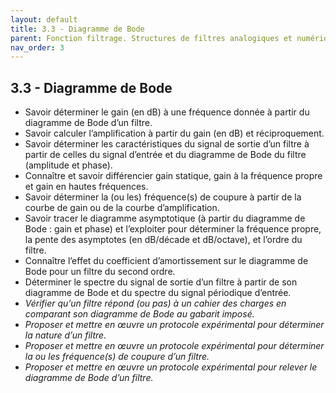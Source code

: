 ```yaml
---
layout: default
title: 3.3 - Diagramme de Bode
parent: Fonction filtrage. Structures de filtres analogiques et numériques
nav_order: 3
---
```


## 3.3 - Diagramme de Bode

- Savoir déterminer le gain (en dB) à une fréquence donnée à partir du diagramme de
  Bode d’un filtre.
- Savoir calculer l’amplification à partir du gain (en dB) et réciproquement.
- Savoir déterminer les caractéristiques du signal de sortie d’un filtre à partir de celles du signal d’entrée et du diagramme de Bode du filtre (amplitude et phase).
- Connaître et savoir différencier gain statique, gain à la fréquence propre et gain en hautes fréquences.
- Savoir déterminer la (ou les) fréquence(s) de coupure à partir de la courbe de gain ou de la courbe d’amplification.
- Savoir tracer le diagramme asymptotique (à partir du diagramme de Bode : gain et
  phase) et l’exploiter pour déterminer la fréquence propre, la pente des asymptotes
  (en dB/décade et dB/octave), et l’ordre du filtre.
- Connaître l’effet du coefficient d’amortissement sur le diagramme de Bode pour un
  filtre du second ordre.
- Déterminer le spectre du signal de sortie d’un filtre à partir de son diagramme de
  Bode et du spectre du signal périodique d’entrée.
- *Vérifier qu’un filtre répond (ou pas) à un cahier des charges en comparant son
  diagramme de Bode au gabarit imposé.*
- *Proposer et mettre en œuvre un protocole expérimental pour déterminer la nature
  d’un filtre.*
- *Proposer et mettre en œuvre un protocole expérimental pour déterminer la ou les
  fréquence(s) de coupure d’un filtre.*
- *Proposer et mettre en œuvre un protocole expérimental pour relever le diagramme de
  Bode d’un filtre.*
